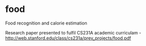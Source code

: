 # food
Food recognition and calorie estimation

Research paper presented to fulfil CS231A academic curriculam - http://web.stanford.edu/class/cs231a/prev_projects/food.pdf
